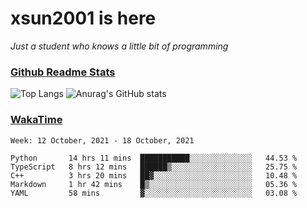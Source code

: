 # xsun2001 is here

*Just a student who knows a little bit of programming*

### [Github Readme Stats](https://github.com/anuraghazra/github-readme-stats)

![Top Langs](https://github-readme-stats.vercel.app/api/top-langs/?username=xsun2001&layout=compact&theme=radical) ![Anurag's GitHub stats](https://github-readme-stats.vercel.app/api?username=xsun2001&show_icons=true&theme=radical)

### [WakaTime](https://wakatime.com)

<!--START_SECTION:waka-->
```text
Week: 12 October, 2021 - 18 October, 2021

Python       14 hrs 11 mins  ███████████░░░░░░░░░░░░░░   44.53 % 
TypeScript   8 hrs 12 mins   ██████▒░░░░░░░░░░░░░░░░░░   25.75 % 
C++          3 hrs 20 mins   ██▓░░░░░░░░░░░░░░░░░░░░░░   10.48 % 
Markdown     1 hr 42 mins    █▒░░░░░░░░░░░░░░░░░░░░░░░   05.36 % 
YAML         58 mins         ▓░░░░░░░░░░░░░░░░░░░░░░░░   03.08 % 
```
<!--END_SECTION:waka-->
